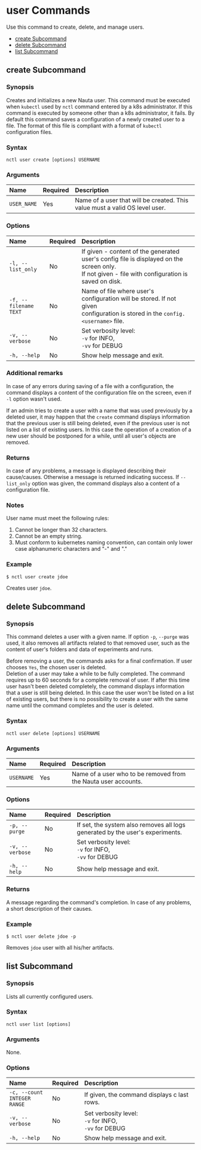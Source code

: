 # user Commands

Use this command to create, delete, and manage users.

 - [create Subcommand](#create-subcommand)  
 - [delete Subcommand](#delete-subcommand)
 - [list Subcommand](#list-subcommand)

## create Subcommand

### Synopsis

Creates and initializes a new Nauta user. This command must be executed when `kubectl` used by `nctl` command entered by a k8s administrator. If this command is executed by someone other than a k8s administrator, it fails. By default this command saves a configuration of a newly created user to a file. The format of this file is compliant with a format of `kubectl`  configuration files.

### Syntax

`nctl user create [options] USERNAME`

### Arguments

| Name | Required | Description |
|:--- |:--- |:--- |
|`USER_NAME` | Yes | Name of a user that will be created. This value must a valid OS level user. |

### Options

| Name | Required | Description | 
|:--- |:--- |:--- |
|`-l, --list_only` | No | If given - content of the generated user's config file is displayed on the screen only. <br> If not given - file with configuration is saved on disk.|
|`-f, --filename` <br> `TEXT`  | No | Name of file where user's configuration will be stored. If not given <br> configuration is stored in the `config.<username>` file.|
|`-v, --verbose`| No | Set verbosity level: <br>`-v` for INFO, <br>`-vv` for DEBUG |
|`-h, --help` | No | Show help message and exit. |


### Additional remarks

In case of any errors during saving of a file with a configuration, the command displays a content of the configuration file on the screen, even if `-l` option wasn't used.  

If an admin tries to create a user with a name that was used previously by a deleted user, it may happen that 
the `create` command displays information that the previous user is still being deleted, even if the previous
user is not listed on a list of existing users. In this case the operation of a creation of a new user should be
postponed for a while, until all user's objects are removed.

### Returns

In case of any problems, a message is displayed describing their cause/causes. Otherwise a message is returned indicating success. If `--list_only` option was given, the command displays also a content of a configuration file. 

### Notes

User name must meet the following rules:
1) Cannot be longer than 32 characters.
2) Cannot be an empty string.
3) Must conform to kubernetes naming convention, can contain only lower case alphanumeric 
characters and "-" and "."

### Example

`$ nctl user create jdoe`

Creates user `jdoe`.

## delete Subcommand

### Synopsis

This command deletes a user with a given name. If option `-p`, `--purge` was used, it also removes all artifacts related to that removed user, such as the content of user's folders and data of experiments and runs.

Before removing a user, the commands asks for a final confirmation. If user chooses `Yes`, the chosen user is deleted.  
Deletion of a user may take a while to be fully completed. The command requires up to 60 seconds for a complete
removal of user. If after this time user hasn't been deleted completely, the command displays information that a
user is still being deleted. In this case the user won't be listed on a list of existing users, but there is no
possibility to create a user with the same name until the command completes and the user is deleted.

### Syntax

`nctl user delete [options] USERNAME`

### Arguments

| Name | Required | Description |
|:--- |:--- |:--- |
|`USERNAME` | Yes | Name of a user who to be removed from the Nauta user accounts. |

### Options

| Name | Required | Description | 
|:--- |:--- |:--- |
|`-p, --purge` | No |  If set, the system also removes all logs generated by the user's experiments. |
|`-v, --verbose`| No | Set verbosity level: <br>`-v` for INFO, <br>`-vv` for DEBUG |
|`-h, --help` | No | Show help message and exit. |


### Returns

A message regarding the command's completion. In case of any problems, a short description of their causes.


### Example

`$ nctl user delete jdoe -p`

Removes `jdoe` user with all his/her artifacts.

## list Subcommand

### Synopsis

Lists all currently configured users.


### Syntax

`nctl user list [options]`

### Arguments

None.

### Options

| Name | Required | Description | 
|:--- |:--- |:--- |
|`-c, --count` <br> `INTEGER RANGE` | No | If given, the command displays c last rows. |
|`-v, --verbose`| No | Set verbosity level: <br>`-v` for INFO, <br>`-vv` for DEBUG |
|`-h, --help` | No | Show help message and exit. |





